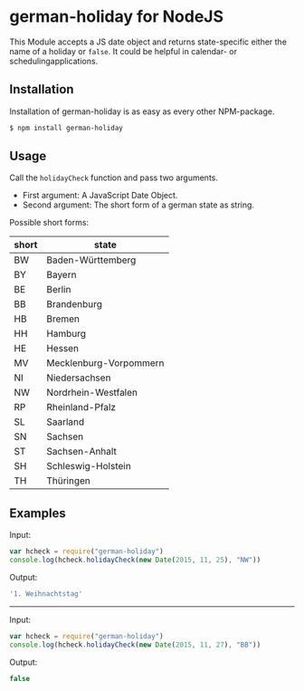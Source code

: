 # german-holiday for NodeJS

This Module accepts a JS date object and returns state-specific either the name of a holiday or ```false```. It could be helpful in calendar- or schedulingapplications.

## Installation
Installation of german-holiday is as easy as every other NPM-package.

```sh
$ npm install german-holiday
```
## Usage
Call the ```holidayCheck``` function and pass two arguments. 
* First argument: A JavaScript Date Object.
* Second argument: The short form of a german state as string. 

Possible short forms:

|short | state
|--- | ---
|BW | Baden-Württemberg
|BY | Bayern
|BE | Berlin
|BB | Brandenburg
|HB | Bremen
|HH | Hamburg
|HE | Hessen
|MV | Mecklenburg-Vorpommern
|NI | Niedersachsen
|NW | Nordrhein-Westfalen
|RP | Rheinland-Pfalz
|SL | Saarland
|SN | Sachsen
|ST | Sachsen-Anhalt
|SH | Schleswig-Holstein
|TH | Thüringen

## Examples
Input:
```JavaScript
var hcheck = require("german-holiday")
console.log(hcheck.holidayCheck(new Date(2015, 11, 25), "NW"))
```
Output:
```JavaScript
'1. Weihnachtstag'
```
___
Input:
```JavaScript
var hcheck = require("german-holiday")
console.log(hcheck.holidayCheck(new Date(2015, 11, 27), "BB"))
```
Output:
```JavaScript
false
```
